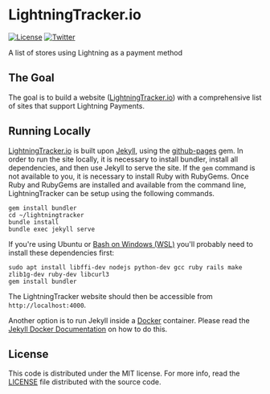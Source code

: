 LightningTracker.io
=================

[![License](https://img.shields.io/badge/license-mit-blue.svg?style=flat)](/LICENSE)
[![Twitter](https://img.shields.io/badge/Twitter-@lightningtrackr-blue.svg)](https://twitter.com/lightningtrackr)

A list of stores using Lightning as a payment method

## The Goal

The goal is to build a website ([LightningTracker.io]()) with a comprehensive list of sites that support Lightning Payments.

<!-- ## Contributing

If you'd like to contribute, read the entire guidelines here in
[CONTRIBUTING.md][contrib]. -->

## Running Locally

[LightningTracker.io]() is built upon [Jekyll](https://jekyllrb.com/), using the [github-pages](https://github.com/github/pages-gem) gem.
In order to run the site locally, it is necessary to install bundler, install all dependencies, and then use Jekyll to serve
the site. If the `gem` command is not available to you, it is necessary to install Ruby with RubyGems.
Once Ruby and RubyGems are installed and available from the command line, LightningTracker can be setup using the following commands.

```shell
gem install bundler
cd ~/lightningtracker
bundle install
bundle exec jekyll serve
```

If you're using Ubuntu or [Bash on Windows (WSL)](https://docs.microsoft.com/en-us/windows/wsl/install-win10) you'll probably need to install these dependencies first:

```shell
sudo apt install libffi-dev nodejs python-dev gcc ruby rails make zlib1g-dev ruby-dev libcurl3
gem install bundler
```

The LightningTracker website should then be accessible from `http://localhost:4000`.

Another option is to run Jekyll inside a [Docker](https://www.docker.com/) container.  Please read the [Jekyll Docker Documentation](https://github.com/envygeeks/jekyll-docker/blob/master/README.md) on how to do this.

## License

This code is distributed under the MIT license. For more info, read the
[LICENSE][license] file distributed with the source code.

[contrib]: /CONTRIBUTING.md
[license]: /LICENSE
